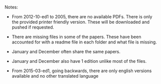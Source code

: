 Notes:
- From 2012-10-ed1 to 2005, there are no available PDFs. There is only the provided printer friendly version.
  These will be downloaded and pushed if requested.

- There are missing files in some of the papers.
  These have been accounted for with a readme file in each folder and what file is missing. 

- January and December often share the same papers.
- January and December also have 1 edition unlike most of the files.
- From 2015-03-ed1, going backwards, there are only english versions available and no other translated language